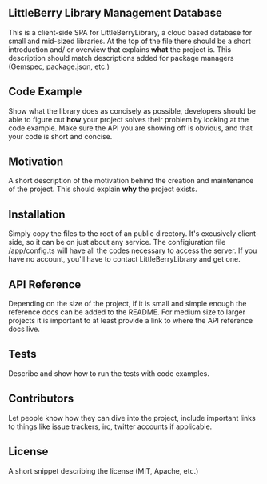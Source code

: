 ## LittleBerry Library Management Database

This is a client-side SPA for LittleBerryLibrary, a cloud based database for small and mid-sized libraries.
At the top of the file there should be a short introduction and/ or overview that explains **what** the project is. This description should match descriptions added for package managers (Gemspec, package.json, etc.)

## Code Example

Show what the library does as concisely as possible, developers should be able to figure out **how** your project solves their problem by looking at the code example. Make sure the API you are showing off is obvious, and that your code is short and concise.

## Motivation

A short description of the motivation behind the creation and maintenance of the project. This should explain **why** the project exists.

## Installation

Simply copy the files to the root of an public directory.  It's excusively client-side, so it can be on just about any service. 
The configiuration file /app/config.ts   will have all the codes necessary to access the server.  If you have no account, you'll have to contact 
LittleBerryLibrary and get one.

## API Reference

Depending on the size of the project, if it is small and simple enough the reference docs can be added to the README. For medium size to larger projects it is important to at least provide a link to where the API reference docs live.

## Tests

Describe and show how to run the tests with code examples.

## Contributors

Let people know how they can dive into the project, include important links to things like issue trackers, irc, twitter accounts if applicable.

## License

A short snippet describing the license (MIT, Apache, etc.)

